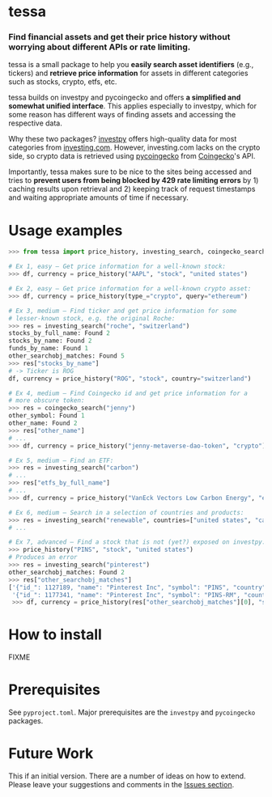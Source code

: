 
# tessa

### Find financial assets and get their price history without worrying about different APIs or rate limiting.

tessa is a small package to help you **easily search asset identifiers** (e.g., tickers) and
**retrieve price information** for assets in different categories such as stocks,
crypto, etfs, etc.

tessa builds on investpy and pycoingecko and offers **a simplified and somewhat unified
interface**. This applies especially to investpy, which for some reason has different ways
of finding assets and accessing the respective data.

Why these two packages? [investpy](https://github.com/alvarobartt/investpy) offers
high-quality data for most categories from [investing.com](https://www.investing.com/).
However, investing.com lacks on the crypto side, so crypto data is retrieved using
[pycoingecko](https://github.com/man-c/pycoingecko) from
[Coingecko](https://www.coingecko.com/)'s API.

Importantly, tessa makes sure to be nice to the sites being accessed and tries to
**prevent users from being blocked by 429 rate limiting errors** by 1) caching results upon
retrieval and 2) keeping track of request timestamps and waiting appropriate amounts of
time if necessary.


# Usage examples

```python
>>> from tessa import price_history, investing_search, coingecko_search

# Ex 1, easy – Get price information for a well-known stock:
>>> df, currency = price_history("AAPL", "stock", "united states")

# Ex 2, easy – Get price information for a well-known crypto asset:
>>> df, currency = price_history(type_="crypto", query="ethereum")

# Ex 3, medium – Find ticker and get price information for some 
# lesser-known stock, e.g. the original Roche:
>>> res = investing_search("roche", "switzerland")
stocks_by_full_name: Found 2
stocks_by_name: Found 2
funds_by_name: Found 1
other_searchobj_matches: Found 5
>>> res["stocks_by_name"]
# -> Ticker is ROG
df, currency = price_history("ROG", "stock", country="switzerland")

# Ex 4, medium – Find Coingecko id and get price information for a
# more obscure token:
>>> res = coingecko_search("jenny")
other_symbol: Found 1
other_name: Found 2
>>> res["other_name"]
# ...
>>> df, currency = price_history("jenny-metaverse-dao-token", "crypto")

# Ex 5, medium – Find an ETF:
>>> res = investing_search("carbon")
# ...
>>> res["etfs_by_full_name"]
# ...
>>> df, currency = price_history("VanEck Vectors Low Carbon Energy", "etf", "united states")

# Ex 6, medium – Search in a selection of countries and products:
>>> res = investing_search("renewable", countries=["united states", "canada", "mexico"], products=["etfs", "funds", "indices"])
# ...

# Ex 7, advanced – Find a stock that is not (yet?) exposed on investpy:
>>> price_history("PINS", "stock", "united states")
# Produces an error
>>> res = investing_search("pinterest")
other_searchobj_matches: Found 2
>>> res["other_searchobj_matches"]
['{"id_": 1127189, "name": "Pinterest Inc", "symbol": "PINS", "country": "united states", "tag": "/equities/pinterest-inc", "pair_type": "stocks", "exchange": "NYSE"}',
 '{"id_": 1177341, "name": "Pinterest Inc", "symbol": "PINS-RM", "country": "russia", "tag": "/equities/pinterest-inc?cid=1177341", "pair_type": "stocks", "exchange": "Moscow"}']
 >>> df, currency = price_history(res["other_searchobj_matches"][0], "searchobj")
```


# How to install

FIXME


# Prerequisites

See `pyproject.toml`. Major prerequisites are the `investpy` and `pycoingecko` packages.


# Future Work

This if an initial version. There are a number of ideas on how to extend. Please leave
your suggestions and comments in the [Issues
section](https://github.com/ymyke/tessa/issues).
